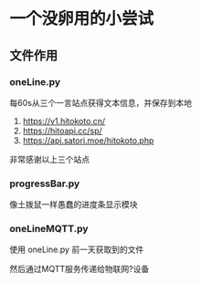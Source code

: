# 一个没卵用的小尝试

## 文件作用
### oneLine.py
每60s从三个一言站点获得文本信息，并保存到本地
1. https://v1.hitokoto.cn/
2. https://hitoapi.cc/sp/
3. https://api.satori.moe/hitokoto.php

非常感谢以上三个站点

### progressBar.py
像土拨鼠一样愚蠢的进度条显示模块

### oneLineMQTT.py
使用 oneLine.py 前一天获取到的文件

然后通过MQTT服务传递给物联网?设备
